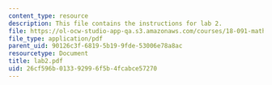```yaml
---
content_type: resource
description: This file contains the instructions for lab 2.
file: https://ol-ocw-studio-app-qa.s3.amazonaws.com/courses/18-091-mathematical-exposition-spring-2005/26cf596b013392996f5b4fcabce57270_lab2.pdf
file_type: application/pdf
parent_uid: 90126c3f-6819-5b19-9fde-53006e78a8ac
resourcetype: Document
title: lab2.pdf
uid: 26cf596b-0133-9299-6f5b-4fcabce57270
---
```

